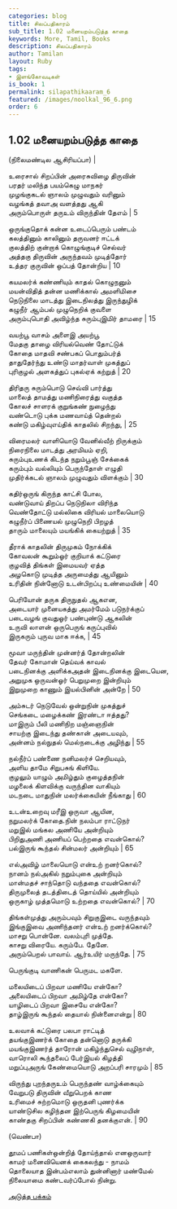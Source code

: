 ```yaml
---
categories: blog
title: சிலப்பதிகாரம்
sub_title: 1.02 மனையறம்படுத்த காதை
keywords: More, Tamil, Books
description: சிலப்பதிகாரம்
author: Tamilan
layout: Ruby
tags:
- இளங்கோவடிகள்
is_book: 1
permalink: silapathikaaram_6
featured: /images/noolkal_96_6.png
order: 6
---
```



## 1.02 மனையறம்படுத்த காதை

(நிலைமண்டில ஆசிரியப்பா) |

உரைசால் சிறப்பின் அரைசுவிழை திருவின்  
பரதர் மலிந்த பயம்கெழு மாநகர்  
முழங்குகடல் ஞாலம் முழுவதும் வரினும்  
வழங்கத் தவாஅ வளத்தது ஆகி  
அரும்பொருள் தருஉம் விருந்தின் தேஎம் | 5

ஒருங்குதொக் கன்ன உடைப்பெரும் பண்டம்  
கலத்தினும் காலினும் தருவனர் ஈட்டக்  
குலத்திற் குன்றாக் கொழுங்குடிச் செல்வர்  
அத்தகு திருவின் அருந்தவம் முடித்தோர்  
உத்தர குருவின் ஒப்பத் தோன்றிய | 10

கயமலர்க் கண்ணியும் காதல் கொழுநனும்  
மயன்விதித் தன்ன மணிக்கால் அமளிமிசை  
நெடுநிலை மாடத்து இடைநிலத்து இருந்துழிக்  
கழுநீர் ஆம்பல் முழுநெறிக் குவளை  
அரும்புபொதி அவிழ்ந்த சுரும்புஇமிர் தாமரை | 15

வயற்பூ வாசம் அளைஇ அயற்பூ  
மேதகு தாழை விரியல்வெண் தோட்டுக்  
கோதை மாதவி சண்பகப் பொதும்பர்த்  
தாதுதேர்ந்து உண்டு மாதர்வாள் முகத்துப்  
புரிகுழல் அளகத்துப் புகல்ஏக் கற்றுத் | 20

திரிதரு சுரும்பொடு செவ்வி பார்த்து  
மாலைத் தாமத்து மணிநிரைத்து வகுத்த  
கோலச் சாளரக் குறுங்கண் நுழைந்து  
வண்டொடு புக்க மணவாய்த் தென்றல்  
கண்டு மகிழ்வுஎய்திக் காதலில் சிறந்து, | 25

விரைமலர் வாளியொடு வேனில்வீற் றிருக்கும்  
நிரைநிலை மாடத்து அரமியம் ஏறி,  
சுரும்புஉணக் கிடந்த நறும்பூஞ் சேக்கைக்  
கரும்பும் வல்லியும் பெருந்தோள் எழுதி  
முதிர்க்கடல் ஞாலம் முழுவதும் விளக்கும் | 30

கதிர்ஒருங் கிருந்த காட்சி போல,  
வண்டுவாய் திறப்ப நெடுநிலா விரிந்த  
வெண்தோட்டு மல்லிகை விரியல் மாலையொடு  
கழுநீர்ப் பிணையல் முழுநெறி பிறழத்  
தாரும் மாலையும் மயங்கிக் கையற்றுத் | 35

தீராக் காதலின் திருமுகம் நோக்கிக்  
கோவலன் கூறும்ஓர் குறியாக் கட்டுரை  
குழவித் திங்கள் இமையவர் ஏத்த  
அழகொடு முடித்த அருமைத்து ஆயினும்  
உரிதின் நின்னோடு உடன்பிறப்பு உண்மையின் | 40

பெரியோன் தருக திருநுதல் ஆகஎன,  
அடையார் முனையகத்து அமர்மேம் படுநர்க்குப்  
படைவழங் குவதுஓர் பண்புண்டு ஆகலின்  
உருவி லாளன் ஒருபெருங் கருப்புவில்  
இருகரும் புருவ மாக ஈக்க, | 45

மூவா மருந்தின் முன்னர்த் தோன்றலின்  
தேவர் கோமான் தெய்வக் காவல்  
படைநினக்கு அளிக்கஅதன் இடைநினக்கு இடையென,  
அறுமுக ஒருவன்ஓர் பெறுமுறை இன்றியும்  
இறுமுறை காணும் இயல்பினின் அன்றே | 50

அம்சுடர் நெடுவேல் ஒன்றுநின் முகத்துச்  
செங்கடை மழைக்கண் இரண்டா ஈத்தது?  
மாஇரும் பீலி மணிநிற மஞ்ஞைநின்  
சாயற்கு இடைந்து தண்கான் அடையவும்,  
அன்னம் நல்நுதல் மெல்நடைக்கு அழிந்து | 55

நல்நீர்ப் பண்ணை நனிமலர்ச் செறியவும்,  
அளிய தாமே சிறுபசுங் கிளியே.  
குழலும் யாழும் அமிழ்தும் குழைத்தநின்  
மழலைக் கிளவிக்கு வருந்தின வாகியும்  
மடநடை மாதுநின் மலர்க்கையின் நீங்காது | 60

உடன்உறைவு மரீஇ ஒருவா ஆயின,  
நறுமலர்க் கோதை.நின் நலம்பா ராட்டுநர்  
மறுஇல் மங்கல அணியே அன்றியும்  
பிறிதுஅணி அணியப் பெற்றதை எவன்கொல்?  
பல்இருங் கூந்தல் சின்மலர் அன்றியும் | 65

எல்அவிழ் மாலையொடு என்உற் றனர்கொல்?  
நானம் நல்அகில் நறும்புகை அன்றியும்  
மான்மதச் சாந்தொடு வந்ததை எவன்கொல்?  
திருமுலைத் தடத்திடைத் தொய்யில் அன்றியும்  
ஒருகாழ் முத்தமொடு உற்றதை எவன்கொல்? | 70

திங்கள்முத்து அரும்பவும் சிறுகுஇடை வருந்தவும்  
இங்குஇவை அணிந்தனர் என்உற் றனர்க்கொல்?  
மாசறு பொன்னே. வலம்புரி முத்தே.  
காசறு விரையே. கரும்பே. தேனே.  
அரும்பெறல் பாவாய். ஆர்உயிர் மருந்தே. | 75

பெருங்குடி வாணிகன் பெருமட மகளே.

மலையிடைப் பிறவா மணியே என்கோ?  
அலையிடைப் பிறவா அமிழ்தே என்கோ?  
யாழிடைப் பிறவா இசையே என்கோ?  
தாழ்இருங் கூந்தல் தையால் நின்னைஎன்று | 80

உலவாக் கட்டுரை பலபா ராட்டித்  
தயங்குஇணர்க் கோதை தன்னொடு தருக்கி  
மயங்குஇணர்த் தாரோன் மகிழ்ந்துசெல் வுழிநாள்,  
வாரொலி கூந்தலைப் பேர்இயல் கிழத்தி  
மறுப்புஅருங் கேண்மையொடு அறப்பரி சாரமும் | 85

விருந்து புறந்தருஉம் பெருந்தண் வாழ்க்கையும்  
வேறுபடு திருவின் வீறுபெறக் காண  
உரிமைச் சுற்றமொடு ஒருதனி புணர்க்க  
யாண்டுசில கழிந்தன இற்பெருங் கிழமையின்  
காண்தகு சிறப்பின் கண்ணகி தனக்குஎன். | 90

(வெண்பா)

தூமப் பணிகள்ஒன்றித் தோய்ந்தால் எனஒருவார்  
காமர் மனைவியெனக் கைகலந்து - நாமம்  
தொலையாத இன்பம்எலாம் துன்னினார் மண்மேல்  
நிலையாமை கண்டவர்ப்போல் நின்று.

[அடுத்த பக்கம்](silapathikaaram_7)